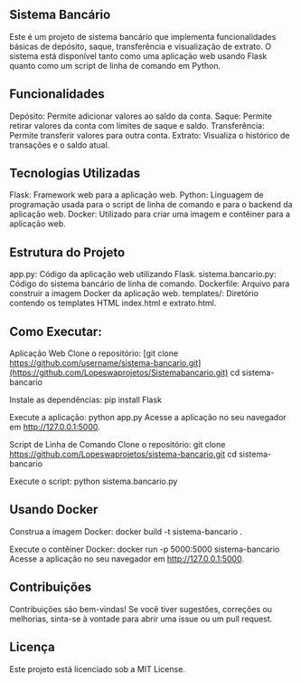 ## Sistema Bancário
Este é um projeto de sistema bancário que implementa funcionalidades básicas de depósito, saque, transferência e visualização de extrato. O sistema está disponível tanto como uma aplicação web usando Flask quanto como um script de linha de comando em Python.

## Funcionalidades
Depósito: Permite adicionar valores ao saldo da conta.
Saque: Permite retirar valores da conta com limites de saque e saldo.
Transferência: Permite transferir valores para outra conta.
Extrato: Visualiza o histórico de transações e o saldo atual.


## Tecnologias Utilizadas
Flask: Framework web para a aplicação web.
Python: Linguagem de programação usada para o script de linha de comando e para o backend da aplicação web.
Docker: Utilizado para criar uma imagem e contêiner para a aplicação web.


## Estrutura do Projeto
app.py: Código da aplicação web utilizando Flask.
sistema.bancario.py: Código do sistema bancário de linha de comando.
Dockerfile: Arquivo para construir a imagem Docker da aplicação web.
templates/: Diretório contendo os templates HTML index.html e extrato.html.

## Como Executar: 

Aplicação Web
Clone o repositório:
[git clone https://github.com/username/sistema-bancario.git](https://github.com/Lopeswaprojetos/Sistemabancario.git)
cd sistema-bancario

Instale as dependências:
pip install Flask

Execute a aplicação:
python app.py
Acesse a aplicação no seu navegador em http://127.0.0.1:5000.

Script de Linha de Comando
Clone o repositório:
git clone https://github.com/Lopeswaprojetos/sistema-bancario.git
cd sistema-bancario

Execute o script:
python sistema.bancario.py

## Usando Docker
Construa a imagem Docker:
docker build -t sistema-bancario .

Execute o contêiner Docker:
docker run -p 5000:5000 sistema-bancario
Acesse a aplicação no seu navegador em http://127.0.0.1:5000.

## Contribuições
Contribuições são bem-vindas! Se você tiver sugestões, correções ou melhorias, sinta-se à vontade para abrir uma issue ou um pull request.

## Licença
Este projeto está licenciado sob a MIT License.




